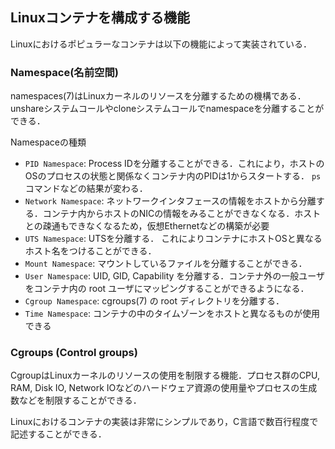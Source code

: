 ## Linuxコンテナを構成する機能

Linuxにおけるポピュラーなコンテナは以下の機能によって実装されている．

### Namespace(名前空間)

namespaces(7)はLinuxカーネルのリソースを分離するための機構である．
unshareシステムコールやcloneシステムコールでnamespaceを分離することができる．

Namespaceの種類
- `PID Namespace`: 
    Process IDを分離することができる．これにより，ホストのOSのプロセスの状態と関係なくコンテナ内のPIDは1からスタートする． `ps` コマンドなどの結果が変わる．
- `Network Namespace`:
    ネットワークインタフェースの情報をホストから分離する．コンテナ内からホストのNICの情報をみることができなくなる．ホストとの疎通もできなくなるため，仮想Ethernetなどの構築が必要
- `UTS Namespace`:
    UTSを分離する． これによりコンテナにホストOSと異なるホスト名をつけることができる．
- `Mount Namespace`:
    マウントしているファイルを分離することができる．
- `User Namespace`:
    UID, GID, Capability を分離する．コンテナ外の一般ユーザをコンテナ内の root ユーザにマッピングすることができるようになる．
- `Cgroup Namespace`:
    cgroups(7) の root ディレクトリを分離する．
- `Time Namespace`:
    コンテナの中のタイムゾーンをホストと異なるものが使用できる

### Cgroups (Control groups)
CgroupはLinuxカーネルのリソースの使用を制限する機能．プロセス群のCPU, RAM, Disk IO, Network IOなどのハードウェア資源の使用量やプロセスの生成数などを制限することができる．

Linuxにおけるコンテナの実装は非常にシンプルであり，C言語で数百行程度で記述することができる．

